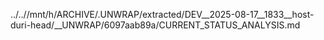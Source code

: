 ../..//mnt/h/ARCHIVE/.UNWRAP/extracted/DEV__2025-08-17__1833__host-duri-head/__UNWRAP/6097aab89a/CURRENT_STATUS_ANALYSIS.md